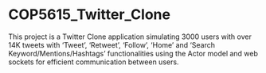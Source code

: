 # COP5615_Twitter_Clone

This project is a Twitter Clone application simulating 3000 users with over 14K tweets with ‘Tweet’, ‘Retweet’, ‘Follow’, ‘Home’
and ‘Search Keyword/Mentions/Hashtags’ functionalities using the Actor model and web sockets for efficient
communication between users.
